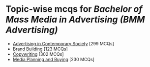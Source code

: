 # Topic-wise mcqs for *Bachelor of Mass Media in Advertising (BMM Advertising)*

- [Advertising in Contemporary Society](https://mcqmate.com/topic/advertising-in-contemporary-society) [299 MCQs]
- [Brand Building](https://mcqmate.com/topic/brand-building) [123 MCQs]
- [Copywriting](https://mcqmate.com/topic/copywriting) [302 MCQs]
- [Media Planning and Buying](https://mcqmate.com/topic/media-planning-and-buying) [230 MCQs]
